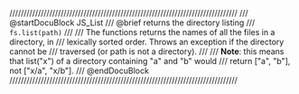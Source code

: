 ////////////////////////////////////////////////////////////////////////////////
/// @startDocuBlock JS_List
/// @brief returns the directory listing
/// `fs.list(path)`
///
/// The functions returns the names of all the files in a directory, in
/// lexically sorted order. Throws an exception if the directory cannot be
/// traversed (or path is not a directory).
///
/// **Note**: this means that list("x") of a directory containing "a" and "b" would
/// return ["a", "b"], not ["x/a", "x/b"].
/// @endDocuBlock
////////////////////////////////////////////////////////////////////////////////